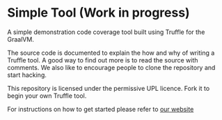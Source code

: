 # Simple Tool (Work in progress)

A simple demonstration code coverage tool built using Truffle for the GraalVM.

The source code is documented to explain the how and why of writing a Truffle
tool. A good way to find out more is to read the source with comments. We also
like to encourage people to clone the repository and start hacking.

This repository is licensed under the permissive UPL licence. Fork it to begin
your own Truffle tool.

For instructions on how to get started please refer to [our
website](https://www.graalvm.org/docs/graalvm-as-a-platform/implement-instrument/)
